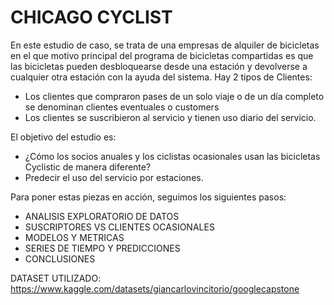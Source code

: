 # CHICAGO CYCLIST
En este estudio de caso, se trata de una empresas de alquiler de bicicletas en el que motivo principal del programa de bicicletas compartidas es que las bicicletas pueden desbloquearse desde una estación y devolverse a cualquier otra estación con la ayuda del sistema. 
Hay 2 tipos de Clientes:

- Los clientes que compraron pases de un solo viaje o de un día completo se denominan clientes eventuales o customers
- Los clientes se suscribieron al servicio y tienen uso diario del servicio.

El objetivo del estudio es:
- ¿Cómo los socios anuales y los ciclistas ocasionales usan las bicicletas Cyclistic de manera diferente?
- Predecir el uso del servicio por estaciones.

Para poner estas piezas en acción, seguimos los siguientes pasos:

- ANALISIS EXPLORATORIO DE DATOS
- SUSCRIPTORES VS CLIENTES OCASIONALES
- MODELOS Y METRICAS
- SERIES DE TIEMPO Y PREDICCIONES
- CONCLUSIONES

DATASET UTILIZADO: https://www.kaggle.com/datasets/giancarlovincitorio/googlecapstone
